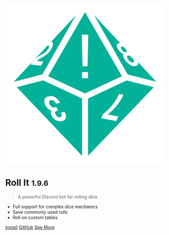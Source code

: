 ![logo](_media/icon.svg ':size=300')

# Roll It <small>1.9.6</small>

> A powerful Discord bot for rolling dice.

- Full support for complex dice mechanics
- Save commonly used rolls
- Roll on custom tables

[Install](https://discord.com/oauth2/authorize?client_id=1037522511509848136&permissions=2147747840&integration_type=0&scope=bot+applications.commands)
[GitHub](https://github.com/aurule/roll-it)
[See More](/?id=welcome-to-roll-it)
